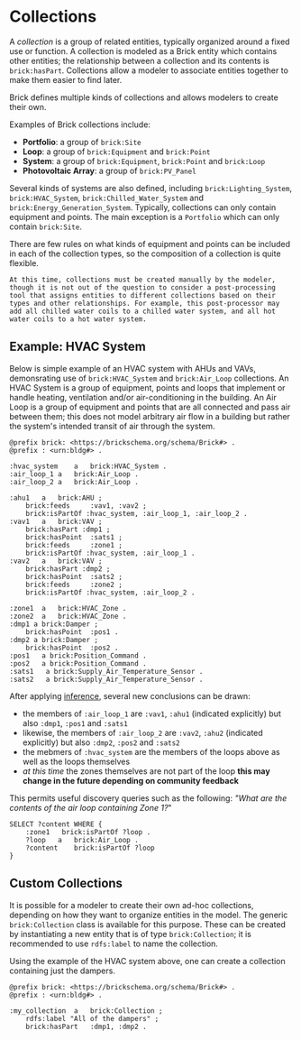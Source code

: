 Collections
===========

A *collection* is a group of related entities, typically organized around a fixed use or function. A collection is modeled as a Brick entity which contains other entities; the relationship between a collection and its contents is `brick:hasPart`. Collections allow a modeler to associate entities together to make them easier to find later.

Brick defines multiple kinds of collections and allows modelers to create their own.

Examples of Brick collections include:
- **Portfolio**: a group of `brick:Site`
- **Loop**: a group of `brick:Equipment` and `brick:Point`
- **System**: a group of `brick:Equipment`, `brick:Point` and `brick:Loop`
- **Photovoltaic Array**: a group of `brick:PV_Panel`

Several kinds of systems are also defined, including `brick:Lighting_System`, `brick:HVAC_System`, `brick:Chilled_Water_System` and `brick:Energy_Generation_System`.
Typically, collections can only contain equipment and points. The main exception is a `Portfolio` which can only contain `brick:Site`.

There are few rules on what kinds of equipment and points can be included in each of the collection types, so the composition of a collection is quite flexible.

```{note}
At this time, collections must be created manually by the modeler, though it is not out of the question to consider a post-processing tool that assigns entities to different collections based on their types and other relationships. For example, this post-processor may add all chilled water coils to a chilled water system, and all hot water coils to a hot water system.
```

## Example: HVAC System

Below is simple example of an HVAC system with AHUs and VAVs, demonsrating use of `brick:HVAC_System` and `brick:Air_Loop` collections.
An HVAC System is a group of equipment, points and loops that implement or handle heating, ventilation and/or air-conditioning in the building.
An Air Loop is a group of equipment and points that are all connected and pass air between them; this does not model arbitrary air flow in a building but rather the system's intended transit of air through the system.

```turtle
@prefix brick: <https://brickschema.org/schema/Brick#> .
@prefix : <urn:bldg#> .

:hvac_system    a   brick:HVAC_System .
:air_loop_1 a   brick:Air_Loop .
:air_loop_2 a   brick:Air_Loop .

:ahu1   a   brick:AHU ;
    brick:feeds     :vav1, :vav2 ;
    brick:isPartOf :hvac_system, :air_loop_1, :air_loop_2 .
:vav1   a   brick:VAV ;
    brick:hasPart :dmp1 ;
    brick:hasPoint  :sats1 ;
    brick:feeds     :zone1 ;
    brick:isPartOf :hvac_system, :air_loop_1 .
:vav2   a   brick:VAV ;
    brick:hasPart :dmp2 ;
    brick:hasPoint  :sats2 ;
    brick:feeds     :zone2 ;
    brick:isPartOf :hvac_system, :air_loop_2 .
    
:zone1  a   brick:HVAC_Zone .
:zone2  a   brick:HVAC_Zone .
:dmp1 a brick:Damper ;
    brick:hasPoint  :pos1 .
:dmp2 a brick:Damper ;
    brick:hasPoint  :pos2 .
:pos1   a brick:Position_Command .
:pos2   a brick:Position_Command .
:sats1   a brick:Supply_Air_Temperature_Sensor .
:sats2   a brick:Supply_Air_Temperature_Sensor .
```

After applying [inference](lifecycle/inference), several new conclusions can be drawn:
- the members of `:air_loop_1` are `:vav1`, `:ahu1` (indicated explicitly) but also `:dmp1`, `:pos1` and `:sats1`
- likewise, the members of  `:air_loop_2` are `:vav2`, `:ahu2` (indicated explicitly) but also `:dmp2`, `:pos2` and `:sats2`
- the mebmers of `:hvac_system` are the members of the loops above as well as the loops themselves
- *at this time* the zones themselves are not part of the loop **this may change in the future depending on community feedback**

This permits useful discovery queries such as the following: *"What are the contents of the air loop containing Zone 1?*"

```sparql
SELECT ?content WHERE {
    :zone1   brick:isPartOf ?loop .
    ?loop   a   brick:Air_Loop .
    ?content    brick:isPartOf ?loop
}
```

## Custom Collections

It is possible for a modeler to create their own ad-hoc collections, depending on how they want to organize entities in the model. The generic `brick:Collection` class is available for this purpose.
These can be created by instantiating a new entity that is of type `brick:Collection`; it is recommended to use `rdfs:label` to name the collection.

Using the example of the HVAC system above, one can create a collection containing just the dampers.

```turtle
@prefix brick: <https://brickschema.org/schema/Brick#> .
@prefix : <urn:bldg#> .

:my_collection  a   brick:Collection ;
    rdfs:label "All of the dampers" ;
    brick:hasPart   :dmp1, :dmp2 .
```

